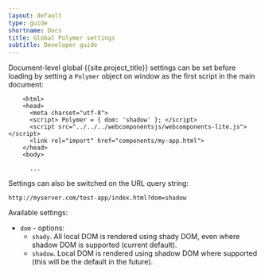 ```yaml
---
layout: default
type: guide
shortname: Docs
title: Global Polymer settings
subtitle: Developer guide
---
```


Document-level global {{site.project_title}} settings can be set before loading
by setting a `Polymer` object on window as the first script in the main
document:

		<html>
		<head>
		  <meta charset="utf-8">
		  <script> Polymer = { dom: 'shadow' }; </script>
		  <script src="../../../webcomponentsjs/webcomponents-lite.js"></script>
		  <link rel="import" href="components/my-app.html">
		</head>
		<body>

		  ...
    

Settings can also be switched on the URL query string:

```
http://myserver.com/test-app/index.html?dom=shadow
```

Available settings:

* `dom` - options:
    * `shady`. All local DOM is rendered using shady DOM, even where shadow DOM is supported (current default).
    * `shadow`. Local DOM is rendered using shadow DOM where supported (this will be the default in the future).